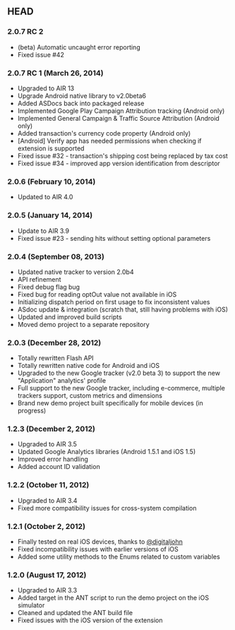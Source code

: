 ## HEAD

### 2.0.7 RC 2

* (beta) Automatic uncaught error reporting
* Fixed issue #42

### 2.0.7 RC 1 (March 26, 2014)

* Upgraded to AIR 13
* Upgrade Android native library to v2.0beta6
* Added ASDocs back into packaged release
* Implemented Google Play Campaign Attribution tracking (Android only)
* Implemented General Campaign & Traffic Source Attribution (Android only)
* Added transaction's currency code property (Android only)
* [Android] Verify app has needed permissions when checking if extension is supported
* Fixed issue #32 - transaction's shipping cost being replaced by tax cost
* Fixed issue #34 - improved app version identification from descriptor

### 2.0.6 (February 10, 2014)

* Updated to AIR 4.0

### 2.0.5 (January 14, 2014)

* Update to AIR 3.9
* Fixed issue #23 - sending hits without setting optional parameters

### 2.0.4 (September 08, 2013)

* Updated native tracker to version 2.0b4
* API refinement
* Fixed debug flag bug
* Fixed bug for reading optOut value not available in iOS
* Initializing dispatch period on first usage to fix inconsistent values
* ASdoc update & integration (scratch that, still having problems with iOS)
* Updated and improved build scripts
* Moved demo project to a separate repository

### 2.0.3 (December 28, 2012)

* Totally rewritten Flash API
* Totally rewritten native code for Android and iOS
* Upgraded to the new Google tracker (v2.0 beta 3) to support the new "Application" analytics' profile
* Full support to the new Google tracker, including e-commerce, multiple trackers support, custom metrics and dimensions
* Brand new demo project built specifically for mobile devices (in progress)

### 1.2.3 (December 2, 2012)

* Upgraded to AIR 3.5
* Updated Google Analytics libraries (Android 1.5.1 and iOS 1.5)
* Improved error handling
* Added account ID validation

### 1.2.2 (October 11, 2012)

* Upgraded to AIR 3.4
* Fixed more compatibility issues for cross-system compilation

### 1.2.1 (October 2, 2012)

* Finally tested on real iOS devices, thanks to [@digitaljohn](http://github.com/digitaljohn)
* Fixed incompatibility issues with earlier versions of iOS
* Added some utility methods to the Enums related to custom variables

### 1.2.0 (August 17, 2012)

* Upgraded to AIR 3.3
* Added target in the ANT script to run the demo project on the iOS simulator
* Cleaned and updated the ANT build file
* Fixed issues with the iOS version of the extension